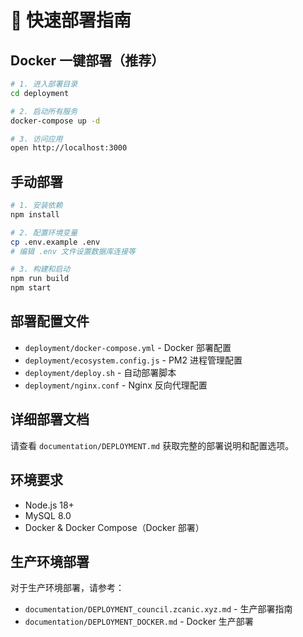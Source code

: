 # 🚀 快速部署指南

## Docker 一键部署（推荐）

```bash
# 1. 进入部署目录
cd deployment

# 2. 启动所有服务
docker-compose up -d

# 3. 访问应用
open http://localhost:3000
```

## 手动部署

```bash
# 1. 安装依赖
npm install

# 2. 配置环境变量
cp .env.example .env
# 编辑 .env 文件设置数据库连接等

# 3. 构建和启动
npm run build
npm start
```

## 部署配置文件

- `deployment/docker-compose.yml` - Docker 部署配置
- `deployment/ecosystem.config.js` - PM2 进程管理配置
- `deployment/deploy.sh` - 自动部署脚本
- `deployment/nginx.conf` - Nginx 反向代理配置

## 详细部署文档

请查看 `documentation/DEPLOYMENT.md` 获取完整的部署说明和配置选项。

## 环境要求

- Node.js 18+
- MySQL 8.0
- Docker & Docker Compose（Docker 部署）

## 生产环境部署

对于生产环境部署，请参考：
- `documentation/DEPLOYMENT_council.zcanic.xyz.md` - 生产部署指南
- `documentation/DEPLOYMENT_DOCKER.md` - Docker 生产部署
